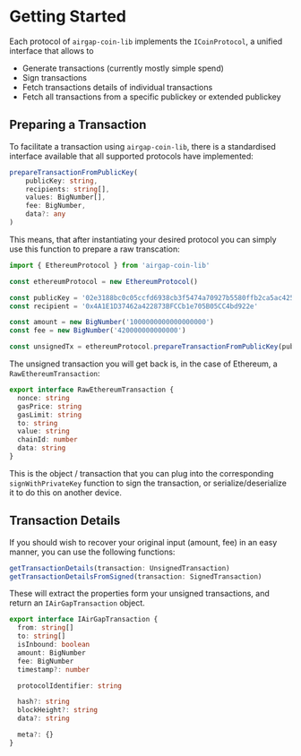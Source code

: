 # Getting Started

Each protocol of `airgap-coin-lib` implements the `ICoinProtocol`, a unified interface that allows to

- Generate transactions (currently mostly simple spend)
- Sign transactions
- Fetch transactions details of individual transactions
- Fetch all transactions from a specific publickey or extended publickey

## Preparing a Transaction

To facilitate a transaction using `airgap-coin-lib`, there is a standardised interface available that all supported protocols have implemented:

```typescript
prepareTransactionFromPublicKey(
    publicKey: string,
    recipients: string[],
    values: BigNumber[],
    fee: BigNumber,
    data?: any
)
```

This means, that after instantiating your desired protocol you can simply use this function to prepare a raw transcation:

```typescript
import { EthereumProtocol } from 'airgap-coin-lib'

const ethereumProtocol = new EthereumProtocol()

const publicKey = '02e3188bc0c05ccfd6938cb3f5474a70927b5580ffb2ca5ac425ed6a9b2a9e9932'
const recipient = '0x4A1E1D37462a422873BFCCb1e705B05CC4bd922e'

const amount = new BigNumber('1000000000000000000')
const fee = new BigNumber('420000000000000')

const unsignedTx = ethereumProtocol.prepareTransactionFromPublicKey(publicKey, [recipient], [amount], fee)
```

The unsigned transaction you will get back is, in the case of Ethereum, a `RawEthereumTransaction`:

```typescript
export interface RawEthereumTransaction {
  nonce: string
  gasPrice: string
  gasLimit: string
  to: string
  value: string
  chainId: number
  data: string
}
```

This is the object / transaction that you can plug into the corresponding `signWithPrivateKey` function to sign the transaction, or serialize/deserialize it to do this on another device.

## Transaction Details

If you should wish to recover your original input (amount, fee) in an easy manner, you can use the following functions:

```typescript
getTransactionDetails(transaction: UnsignedTransaction)
getTransactionDetailsFromSigned(transaction: SignedTransaction)
```

These will extract the properties form your unsigned transactions, and return an `IAirGapTransaction` object.

```typescript
export interface IAirGapTransaction {
  from: string[]
  to: string[]
  isInbound: boolean
  amount: BigNumber
  fee: BigNumber
  timestamp?: number

  protocolIdentifier: string

  hash?: string
  blockHeight?: string
  data?: string

  meta?: {}
}
```
